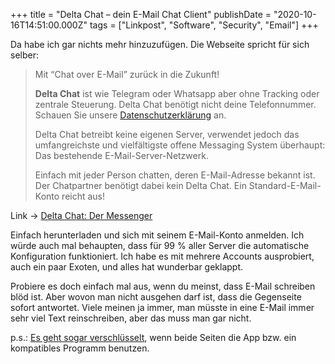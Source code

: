 +++
title = "Delta Chat – dein E-Mail Chat Client"
publishDate = "2020-10-16T14:51:00.000Z"
tags = ["Linkpost", "Software", "Security", "Email"]
+++

Da habe ich gar nichts mehr hinzuzufügen. Die Webseite spricht für sich selber:

> Mit “Chat over E-Mail” zurück in die Zukunft!
> 
> **Delta Chat** ist wie Telegram oder Whatsapp aber ohne Tracking oder zentrale Steuerung. Delta Chat benötigt nicht deine Telefonnummer. Schauen Sie unsere [Datenschutzerklärung](https://delta.chat/de/gdpr) an.
> 
> Delta Chat betreibt keine eigenen Server, verwendet jedoch das umfangreichste und vielfältigste offene Messaging System überhaupt: Das bestehende E-Mail-Server-Netzwerk.
> 
> Einfach mit jeder Person chatten, deren E-Mail-Adresse bekannt ist. Der Chatpartner benötigt dabei kein Delta Chat. Ein Standard-E-Mail-Konto reicht aus!

Link -> [Delta Chat: Der Messenger](https://delta.chat/de/)

Einfach herunterladen und sich mit seinem E-Mail-Konto anmelden. Ich würde auch mal behaupten, dass für 99 % aller Server die automatische Konfiguration funktioniert. Ich habe es mit mehrere Accounts ausprobiert, auch ein paar Exoten, und alles hat wunderbar geklappt.

Probiere es doch einfach mal aus, wenn du meinst, dass E-Mail schreiben blöd ist. Aber wovon man nicht ausgehen darf ist, dass die Gegenseite sofort antwortet. Viele meinen ja immer, man müsste in eine E-Mail immer sehr viel Text reinschreiben, aber das muss man gar nicht.

p.s.: [Es geht sogar verschlüsselt](https://delta.chat/de/help#encryption), wenn beide Seiten die App bzw. ein kompatibles Programm benutzen.

<!--more-->
